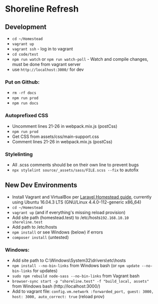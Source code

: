 # Shoreline Refresh

## Development

- `cd ~/Homestead`
- `vagrant up`
- `vagrant ssh` - log in to vagrant
- `cd code/test`
- `npm run watch` or  `npm run watch-poll` - Watch and compile changes, must be done from vagrant server
- use `http://localhost:3000/` for dev

### Put on Github:

- `rm -rf docs`
- `npm run prod`
- `npm run docs`

### Autoprefixed CSS

- Uncomment lines 21-26 in webpack.mix.js (postCss)
- `npm run prod`
- Get CSS from assets/css/main-support.css
- Comment lines 21-26 in webpack.mix.js (postCss)

### Stylelinting
- All .scss comments should be on their own line to prevent bugs
- `npx stylelint source/_assets/sass/FILE.scss --fix` to autofix
 
## New Dev Environments

- Install Vagrant and VirtualBox per [Laravel Homestead guide](https://laravel.com/docs/5.6/homestead), currently using Ubuntu 16.04.3 LTS (GNU/Linux 4.4.0-112-generic x86_64)
- `cd ~/Homestead`
- `vagrant up` (and if everything's missing reload provision)
- Add site path (homestead.test) to /etc/hosts`192.168.10.10 shoreline.test`
- Add path to /etc/hosts 
- `npm install` or see Windows (below) if errors
- `composer install` (untested)

### Windows:

- Add site path to C:\Windows\System32\drivers\etc\hosts
- `npm install --no-bin-links` from Windows bash (or `npm update --no-bin-links` for updates)
- `sudo npm rebuild node-sass --no-bin-links` from Vagrant bash  
- `browser-sync start -p "shoreline.test" -f "build_local, assets"` from Windows bash (http://localhost:3000/)
- Add to vagrant file: `config.vm.network :forwarded_port, guest: 3000, host: 3000, auto_correct: true` (reload prov)